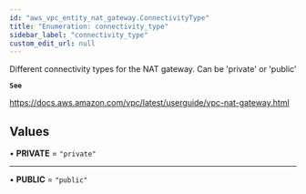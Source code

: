 ```yaml
---
id: "aws_vpc_entity_nat_gateway.ConnectivityType"
title: "Enumeration: connectivity_type"
sidebar_label: "connectivity_type"
custom_edit_url: null
---
```


Different connectivity types for the NAT gateway. Can be 'private' or 'public'

**`See`**

https://docs.aws.amazon.com/vpc/latest/userguide/vpc-nat-gateway.html

## Values

• **PRIVATE** = ``"private"``

___

• **PUBLIC** = ``"public"``
